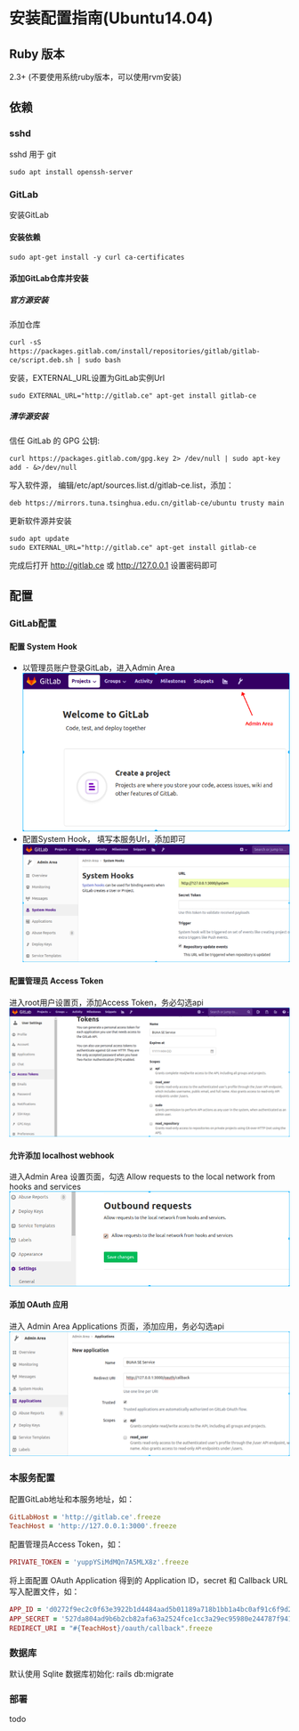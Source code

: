 # 安装配置指南(Ubuntu14.04)

## Ruby 版本
  2.3+ (不要使用系统ruby版本，可以使用rvm安装)
## 依赖
### sshd
sshd 用于 git
```shell
sudo apt install openssh-server
```
### GitLab
安装GitLab
#### 安装依赖
```shell
sudo apt-get install -y curl ca-certificates
```
#### 添加GitLab仓库并安装
##### 官方源安装
添加仓库
```shell
curl -sS https://packages.gitlab.com/install/repositories/gitlab/gitlab-ce/script.deb.sh | sudo bash
```
安装，EXTERNAL_URL设置为GitLab实例Url
```shell
sudo EXTERNAL_URL="http://gitlab.ce" apt-get install gitlab-ce
```
##### 清华源安装
信任 GitLab 的 GPG 公钥:
```shell
curl https://packages.gitlab.com/gpg.key 2> /dev/null | sudo apt-key add - &>/dev/null
```
写入软件源， 编辑/etc/apt/sources.list.d/gitlab-ce.list，添加：
```shell
deb https://mirrors.tuna.tsinghua.edu.cn/gitlab-ce/ubuntu trusty main
```
更新软件源并安装
```shell
sudo apt update
sudo EXTERNAL_URL="http://gitlab.ce" apt-get install gitlab-ce
```
完成后打开 http://gitlab.ce 或 http://127.0.0.1 设置密码即可

## 配置
### GitLab配置
#### 配置 System Hook
* 以管理员账户登录GitLab，进入Admin Area
  ![](.md-imgs/admin-area.png)
* 配置System Hook， 填写本服务Url，添加即可
  ![](.md-imgs/systemhook.png)
#### 配置管理员 Access Token
进入root用户设置页，添加Access Token，务必勾选api
![](.md-imgs/access-token.png)
#### 允许添加 localhost webhook
进入Admin Area 设置页面，勾选 Allow requests to the local network from hooks and services
![](.md-imgs/allow-localhost.png)
#### 添加 OAuth 应用
进入 Admin Area Applications 页面，添加应用，务必勾选api
![](.md-imgs/application.png)



### 本服务配置
配置GitLab地址和本服务地址，如：
```ruby
GitLabHost = 'http://gitlab.ce'.freeze
TeachHost = 'http://127.0.0.1:3000'.freeze
```
配置管理员Access Token，如：
```ruby
PRIVATE_TOKEN = 'yuppYSiMdMQn7A5MLX8z'.freeze
```
将上面配置 OAuth Application 得到的 Application ID，secret 和 Callback URL
写入配置文件，如：
```ruby
APP_ID = 'd0272f9ec2c0f63e3922b1d4484aad5b01189a718b1bb1a4bc0af91c6f9d262f'.freeze
APP_SECRET = '527da804ad9b6b2cb82afa63a2524fce1cc3a29ec95980e244787f941c6876ca'.freeze
REDIRECT_URI = "#{TeachHost}/oauth/callback".freeze
```
### 数据库
默认使用 Sqlite
数据库初始化: rails db:migrate

### 部署
todo
